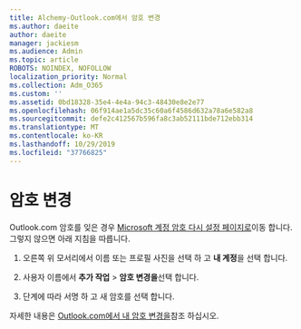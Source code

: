 ```yaml
---
title: Alchemy-Outlook.com에서 암호 변경
ms.author: daeite
author: daeite
manager: jackiesm
ms.audience: Admin
ms.topic: article
ROBOTS: NOINDEX, NOFOLLOW
localization_priority: Normal
ms.collection: Adm_O365
ms.custom: ''
ms.assetid: 0bd18328-35e4-4e4a-94c3-48430e8e2e77
ms.openlocfilehash: 06f914ae1a5dc35c60a6f4586d632a78a6e582a8
ms.sourcegitcommit: defe2c412567b596fa8c3ab52111bde712ebb314
ms.translationtype: MT
ms.contentlocale: ko-KR
ms.lasthandoff: 10/29/2019
ms.locfileid: "37766825"
---
```

# <a name="change-your-password"></a>암호 변경

Outlook.com 암호를 잊은 경우 [Microsoft 계정 암호 다시 설정 페이지로](https://go.microsoft.com/fwlink/p/?linkid=841909)이동 합니다. 그렇지 않으면 아래 지침을 따릅니다.
  
1. 오른쪽 위 모서리에서 이름 또는 프로필 사진을 선택 하 고 **내 계정**을 선택 합니다. 
    
2. 사용자 이름에서 **추가 작업** > **암호 변경을**선택 합니다. 
    
3. 단계에 따라 서명 하 고 새 암호를 선택 합니다. 
    
자세한 내용은 [Outlook.com에서 내 암호 변경을](https://support.office.com/article/2138d690-811c-4545-b2f3-e4dbe80c9735.aspx)참조 하십시오.
  

